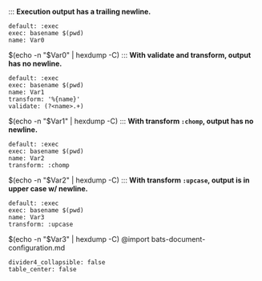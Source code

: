 :::
**Execution output has a trailing newline.**
```ux :[document_ux_transform_0]
default: :exec
exec: basename $(pwd)
name: Var0
```
$(echo -n "$Var0" | hexdump -C)
:::
**With validate and transform, output has no newline.**
```ux :[document_ux_transform_1]
default: :exec
exec: basename $(pwd)
name: Var1
transform: '%{name}'
validate: (?<name>.+)
```
$(echo -n "$Var1" | hexdump -C)
:::
**With transform `:chomp`, output has no newline.**
```ux :[document_ux_transform_2]
default: :exec
exec: basename $(pwd)
name: Var2
transform: :chomp
```
$(echo -n "$Var2" | hexdump -C)
:::
**With transform `:upcase`, output is in upper case w/ newline.**
```ux :[document_ux_transform_3]
default: :exec
exec: basename $(pwd)
name: Var3
transform: :upcase
```
$(echo -n "$Var3" | hexdump -C)
@import bats-document-configuration.md
```opts :(document_opts)
divider4_collapsible: false
table_center: false
```